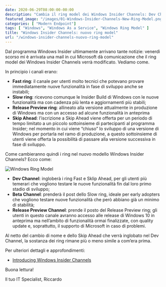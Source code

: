 ```yaml
---
date: 2020-06-29T08:00:00-00:00
description: "Cambia il ring model dei Windows Insider Channels: Dev Channel, Beta Channel, Release Preview Channel i nomi dei nuovi canali."
featured_image: "/images/01-Windows-Insider-Channels-New-Ring-Model.png"
categories: [ "Modern Endpoint"]
tags: [ "Windows", "Windows As a Service", "Windows Ring Model" ]
title: "Windows Insider Channels: nuovo ring model"
url: "/windows-insider-channels-nuovo-ring-model"
---
```

Dal programma Windows Insider ultimamente arrivano tante notizie: venerdì scorso mi è arrivata una mail in cui Microsoft dà comunicazione che il ring model dei Windows Insider Channels verrà modificato. Vediamo come.

In principio i canali erano:
- **Fast ring**: il canale per utenti molto tecnici che potevano provare immediatamente nuove funzionalità in fase di sviluppo anche se instabili;
- **Slow ring**: ricevono comunque le Insider Build di Windows con le nuove funzionalità ma con cadenza più lenta e aggiornamenti più stabili;
- **Release Preview ring**: allineato alla versione attualmente in produzione di Windows ma con un accesso ad alcune funzionalità in anteprima
- **Skip Ahead**: l’iscrizione a Skip Ahead viene offerta per un periodo di tempo limitato a un piccolo sottoinsieme di partecipanti al programma Insider; nel momento in cui viene “chiuso” lo sviluppo di una versione di Windows per portarla nel ramo di produzione, a questo sottoinsieme di utenti viene offerta la possibilità di passare alla versione successiva in fase di sviluppo.

Come cambieranno quindi i ring nel nuovo modello Windows Insider Channels? Ecco come:

![Windows Ring Model](/images/01-Windows-Insider-Channels-New-Ring-Model.png)

- **Dev Channel**: ingloberà i ring Fast e Sklip Ahead, per gli utenti più temerari che vogliono testare le nuove funzionalità fin dal loro primo stadio di sviluppo;
- **Beta Channel**: prenderà il post dello Slow ring, ideale per early adopters che vogliono testare nuove funzionalità che però abbiano già un minimo di stabilità;
- **Release Preview Channel**: prende il posto del Release Preview ring; gli utenti in questo canale avranno accesso alle release di Windows 10 in anteprima ma nell’ambito di funzionalità ormai finalizzate, con quality update e, soprattutto, il supporto di Microsoft in caso di problemi.

Al netto del cambio di nome e dello Skip Ahead che verrà inglobato nel Dev Channel, la sostanza dei ring rimane più o meno simile a com’era prima.

Per ulteriori dettagli e approfondimenti:
- [Introducing Windows Insider Channels](https://blogs.windows.com/windowsexperience/2020/06/15/introducing-windows-insider-channels/)

Buona lettura!

Il tuo IT Specialist, Riccardo
